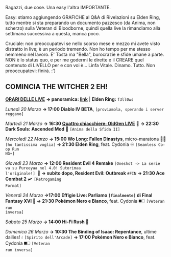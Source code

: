 Ragazzi, due cose.
Una easy l'altra IMPORTANTE.

Easy: stiamo aggiungendo GRAFICHE al Q&A di Rivelazioni su Elden Ring, tutto mentre si sta preparando un documento pazzesco (da Anima, non scherzo) sulla Veteran di Bloodborne, quindi quella live la rimandiamo alla settimana successiva a questa, manca poco. 

Cruciale: non preoccupatevi se nello scorso mese e mezzo mi avete visto distratto in live; è un periodo tremendo. Non ho tempo per me stesso nemmeno nel lavoro. E' Tosta ma "Bella", burocrazie e sfide umane a parte. NON è lo status quo, e per me godermi le dirette e il CREARE quel contenuto di LIVELLO per e con voi è... Linfa Vitale. Dinamo. Tutto. Non preoccupatevi: finirà. :')

<b>COMINCIA THE WITCHER 2 EH!</b>
---------------------------------------------------------
<b><u>ORARI DELLE LIVE</u></b>
<b>→ panoramica: <a href="https://trello.com/b/iKwdSGf3/sabaku">link</a></b> | <b>Elden Ring:</b> <code>f3ll0ws</code>

<i>Lunedì 20 Marzo</i>
<b>→ 17:00 Diablo IV BETA</b>, <code>[proviamola, sperando i server reggano]</code>

<i>Martedì 21 Marzo</i>
<b>→ 16:30 <a href="https://www.twitch.tv/oldgenproject">Quattro chiacchiere: OldGen LIVE</a></b> 💬
<b>→ 22:30 Dark Souls: Ascended Mod</b> 🔮 <code>[Anima della Sfida II]</code>

<i>Mercoledì 22 Marzo</i>
<b>→ 15:00  Wo Long: Fallen Dinastys</b>, micro-maratona 🥠🐉 <code> [ho tantissima voglia]</code>
<b>→ 21:30 Elden Ring</b>, feat. Cydonia ♾ <code>[Seamless Co-op Run NG+]</code>

<i>Giovedì 23 Marzo</i>
<b>→ 12:00 Resident Evil 4 Remake</b> <code>[Oneshot -> La serie va su Pureeyaa nel 4.0! Sutorimaa l'originale!] </code>🧿
<b>→ subito dopo, Resident Evil: Outbreak</b> <code>#FIN</code>
<b>→ 21:30 Ace Combat 2</b> 🛩 <code>[Retrogaming Format] </code>

<i>Venerdì 24 Marzo</i>
<b>→17:00 Effigie Live: Parliamo <code>[finalmente]</code> di Final Fantasy XVI 🦤 </b>
<b>→ 21:30 Pokémon Nero e Bianco</b>, feat. Cydonia ◼️◻️ <code>[Veteran run inversa]</code>
  
<i>Sabato 25 Marzo</i>
<b>→ 14:00 Hi-Fi Rush </b> 🎸

<i>Domenica 26 Marzo</i>
<b>→ 10:30 The Binding of Isaac: Repentance</b>, ultime dailies! 💧 <code>[Spirito dell'Arcade]</code>
<b>→ 17:00 Pokémon Nero e Bianco</b>, feat. Cydonia ◼️◻️ <code>[Veteran run inversa]</code>
